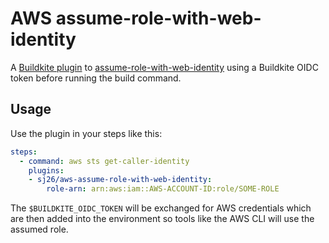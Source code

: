 # AWS assume-role-with-web-identity

A [Buildkite plugin](https://buildkite.com/docs/plugins) to [assume-role-with-web-identity](https://docs.aws.amazon.com/cli/latest/reference/sts/assume-role-with-web-identity.html) using a Buildkite OIDC token before running the build command.

## Usage

Use the plugin in your steps like this:

```yaml
steps:
  - command: aws sts get-caller-identity
    plugins:
    - sj26/aws-assume-role-with-web-identity:
        role-arn: arn:aws:iam::AWS-ACCOUNT-ID:role/SOME-ROLE
```

The `$BUILDKITE_OIDC_TOKEN` will be exchanged for AWS credentials which are then added into the environment so tools like the AWS CLI will use the assumed role.
